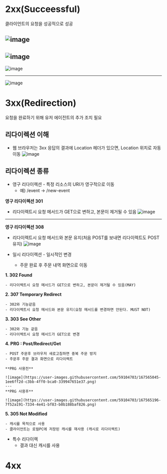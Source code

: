 # 2xx(Succeessful)
클라이언트의 요청을 성공적으로 성공

![image](https://user-images.githubusercontent.com/59104703/167559933-f28dbc28-d972-4fa6-b05b-f695b230f163.png)
---
![image](https://user-images.githubusercontent.com/59104703/167560031-2dace419-fa0d-47c7-b72b-06b163fc23c7.png)
---
![image](https://user-images.githubusercontent.com/59104703/167560055-391f11ca-4c16-475c-8e0b-79ecc6661602.png)

---
![image](https://user-images.githubusercontent.com/59104703/167560068-ac244a0f-0623-4e94-9e17-0f8786f2cc03.png)



# 3xx(Redirection)
요청을 완료하기 위해 유저 에이전트의 추가 조치 필요

## 리다이렉션 이해
- 웹 브라우저는 3xx 응답의 결과에 Location 헤더가 있으면, Location 위치로 자동 이동
![image](https://user-images.githubusercontent.com/59104703/167560591-4a1e2f11-6c63-42bb-a409-bbd2664976be.png)

## 리다이렉션 종류
- 영구 리다이렉션 - 특정 리소스의 URI가 영구적으로 이동
  - 예) /event -> /new-event

__영구 리다이렉션 301__
- 리다이렉트시 요청 메서드가 GET으로 변하고, 본문이 제거될 수 있음
![image](https://user-images.githubusercontent.com/59104703/167561368-4d72014c-fdde-42d9-a4f4-aa29032b2c85.png)
  
---

__영구 리다이렉션 308__
- 리다이렉트시 요청 메서드와 본문 유지(처음 POST를 보내면 리다이렉트도 POST 유지)
![image](https://user-images.githubusercontent.com/59104703/167561422-3a8d451b-3255-4fcf-9abc-18fb0d0e1f54.png)

- 일시 리다이렉션 - 일시적인 변경
  - 주문 완료 후 주문 내역 화면으로 이동

**1. 302 Found**

    - 리다이렉트시 요청 메서드가 GET으로 변하고, 본문이 제거될 수 있음(MAY)
    
**2. **307 Temporary Redirect****

    - 302와 기능같음
    - 리다이렉트시 요청 메서드와 본문 유지(요청 메서드를 변경하면 안된다. MUST NOT)
    
**3. **303 See Other****

    - 302와 기능 같음
    - 리다이렉트시 요청 메서드가 GET으로 변경
    
**4. **PRG : Post/Redirect/Get****

    - POST 주문후 브라우저 새로고침하면 중복 주문 방지
    - 주문후 주문 결과 화면으로 리다이렉트

    **PRG 사용전**
    
    ![image](https://user-images.githubusercontent.com/59104703/167565045-1ee6ff2d-c3bb-4ff0-bca0-339947651e37.png)
    ---
    **PRG 사용후**
    
    ![image](https://user-images.githubusercontent.com/59104703/167565196-7f52a191-7334-4e41-bf83-b0b188baf826.png)

**5. 305 Not Modified**

    - 캐시를 목적으로 사용
    - 클라이언트는 로컬PC에 저장된 캐시를 재사용 (캐시로 리다이렉트)

- 특수 리다이렉
  - 결과 대신 캐시를 사용



# 4xx
